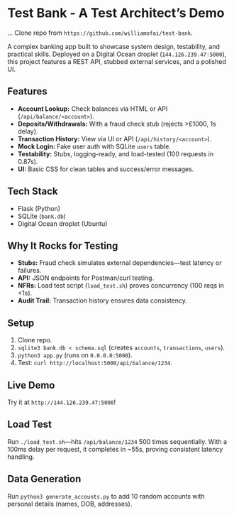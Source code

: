 # Test Bank - A Test Architect’s Demo
...
Clone repo from `https://github.com/williamofai/test-bank`.

A complex banking app built to showcase system design, testability, and practical skills. Deployed on a Digital Ocean droplet (`144.126.239.47:5000`), this project features a REST API, stubbed external services, and a polished UI.

## Features
- **Account Lookup:** Check balances via HTML or API (`/api/balance/<account>`).
- **Deposits/Withdrawals:** With a fraud check stub (rejects >£1000, 1s delay).
- **Transaction History:** View via UI or API (`/api/history/<account>`).
- **Mock Login:** Fake user auth with SQLite `users` table.
- **Testability:** Stubs, logging-ready, and load-tested (100 requests in 0.87s).
- **UI:** Basic CSS for clean tables and success/error messages.

## Tech Stack
- Flask (Python)
- SQLite (`bank.db`)
- Digital Ocean droplet (Ubuntu)

## Why It Rocks for Testing
- **Stubs:** Fraud check simulates external dependencies—test latency or failures.
- **API:** JSON endpoints for Postman/curl testing.
- **NFRs:** Load test script (`load_test.sh`) proves concurrency (100 reqs in <1s).
- **Audit Trail:** Transaction history ensures data consistency.

## Setup
1. Clone repo.
2. `sqlite3 bank.db < schema.sql` (creates `accounts`, `transactions`, `users`).
3. `python3 app.py` (runs on `0.0.0.0:5000`).
4. Test: `curl http://localhost:5000/api/balance/1234`.

## Live Demo
Try it at `http://144.126.239.47:5000`!

## Load Test
Run `./load_test.sh`—hits `/api/balance/1234` 500 times sequentially. With a 100ms delay per request, it completes in ~55s, proving consistent latency handling.

## Data Generation
Run `python3 generate_accounts.py` to add 10 random accounts with personal details (names, DOB, addresses).
